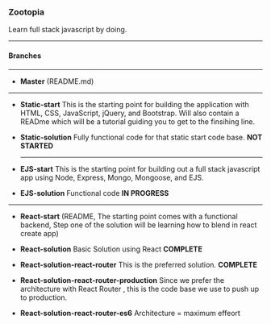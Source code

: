 ### Zootopia

Learn full stack javascript by doing.

----
#### Branches

----

* __Master__ (README.md)

----

* __Static-start__ This is the starting point for building the application with HTML, CSS, JavaScript, jQuery, and Bootstrap. Will also contain a READme which will be a tutorial guiding you to get to the finsihing line.

* __Static-solution__ Fully functional code for that static start code base. __NOT STARTED__

  ----

* __EJS-start__ This is the starting point for building out a full stack javascript app using Node, Express, Mongo, Mongoose, and EJS.


* __EJS-solution__ Functional code __IN PROGRESS__

----

* __React-start__ (README, The starting point comes with a functional backend, Step one of the solution will be learning how to blend in react create app)

* __React-solution__ Basic Solution using React __COMPLETE__

* __React-solution-react-router__ This is the preferred solution. __COMPLETE__

* __React-solution-react-router-production__ Since we prefer the architecture with React Router , this is the code base we use to push up to production.

* __React-solution-react-router-es6__ Architecture = maximum effeort

